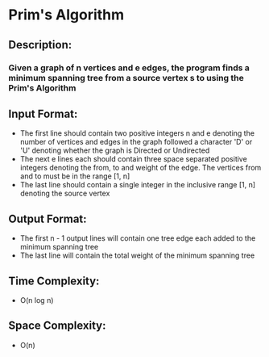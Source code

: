 # Prim's Algorithm
## Description:
### Given a graph of n vertices and e edges, the program finds a minimum spanning tree from a source vertex s to using the Prim's Algorithm
## Input Format:
* The first line should contain two positive integers n and e denoting the number of vertices and edges in the graph followed a character 'D' or 'U' denoting whether the graph is Directed or Undirected
* The next e lines each should contain three space separated positive integers denoting the from, to and weight of the edge. The vertices from and to must be in the range [1, n]
* The last line should contain a single integer in the inclusive range [1, n] denoting the source vertex
## Output Format:
* The first n - 1 output lines will contain one tree edge each added to the minimum spanning tree
* The last line will contain the total weight of the minimum spanning tree
## Time Complexity: 
* O(n log n)
## Space Complexity: 
* O(n)